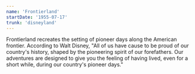 ```yaml
---
name: 'Frontierland'
startDate: '1955-07-17'
trunk: 'disneyland'
---
```


Frontierland recreates the setting of pioneer days along the American frontier. According to Walt Disney, "All of us have cause to be proud of our country's history, shaped by the pioneering spirit of our forefathers. Our adventures are designed to give you the feeling of having lived, even for a short while, during our country's pioneer days."
